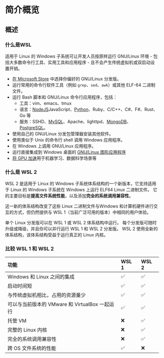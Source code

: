 # 简介概览

## 概述

### 什么是WSL

适用于 Linux 的 Windows 子系统可让开发人员按原样运行 GNU/Linux 环境 - 包括大多数命令行工具、实用工具和应用程序 - 且不会产生传统虚拟机或双启动设置开销。

- [在 Microsoft Store](https://aka.ms/wslstore) 中选择你偏好的 GNU/Linux 分发版。
- 运行常用的命令行软件工具（例如 `grep`、`sed`、`awk`）或其他 ELF-64 二进制文件。
- 运行 Bash 脚本和 GNU/Linux 命令行应用程序，包括：
  - 工具：vim、emacs、tmux
  - 语言：[NodeJS](https://learn.microsoft.com/zh-cn/windows/nodejs/setup-on-wsl2)JavaScript、[Python](https://learn.microsoft.com/zh-cn/windows/python/web-frameworks)、Ruby、C/C++、C#、F#、Rust、Go 等
  - 服务：SSHD、[MySQL](https://learn.microsoft.com/zh-cn/windows/wsl/tutorials/wsl-database)、Apache、lighttpd、[MongoDB](https://learn.microsoft.com/zh-cn/windows/wsl/tutorials/wsl-database)、[PostgreSQL](https://learn.microsoft.com/zh-cn/windows/wsl/tutorials/wsl-database)。
- 使用自己的 GNU/Linux 分发包管理器安装其他软件。
- 使用类似于 Unix 的命令行 shell 调用 Windows 应用程序。
- 在 Windows 上调用 GNU/Linux 应用程序。
- 运行直接集成到 Windows 桌面的 [GNU/Linux 图形应用程序](https://learn.microsoft.com/zh-cn/windows/wsl/tutorials/gui-apps)
- [将 GPU 加速](https://learn.microsoft.com/zh-cn/windows/wsl/tutorials/gpu-compute)用于机器学习、数据科学场景等

### 什么是 WSL 2

WSL 2 是适用于 Linux 的 Windows 子系统体系结构的一个新版本，它支持适用于 Linux 的 Windows 子系统在 Windows 上运行 ELF64 Linux 二进制文件。 它的主要目标是**提高文件系统性能**，以及添加**完全的系统调用兼容性**。

这一新的体系结构改变了这些 Linux 二进制文件与Windows 和计算机硬件进行交互的方式，但仍然提供与 WSL 1（当前广泛可用的版本）中相同的用户体验。

单个 Linux 分发版可以在 WSL 1 或 WSL 2 体系结构中运行。 每个分发版可随时升级或降级，并且你可以并行运行 WSL 1 和 WSL 2 分发版。 WSL 2 使用全新的体系结构，该体系结构受益于运行真正的 Linux 内核。

### 比较 WSL 1 和 WSL 2

| 功能                                           | WSL 1 | WSL 2 |
| :--------------------------------------------- | :---- | :---- |
| Windows 和 Linux 之间的集成                    | ✅     | ✅     |
| 启动时间短                                     | ✅     | ✅     |
| 与传统虚拟机相比，占用的资源量少               | ✅     | ✅     |
| 可以与当前版本的 VMware 和 VirtualBox 一起运行 | ✅     | ✅     |
| 托管 VM                                        | ❌     | ✅     |
| 完整的 Linux 内核                              | ❌     | ✅     |
| 完全的系统调用兼容性                           | ❌     | ✅     |
| 跨 OS 文件系统的性能                           | ✅     | ❌     |
